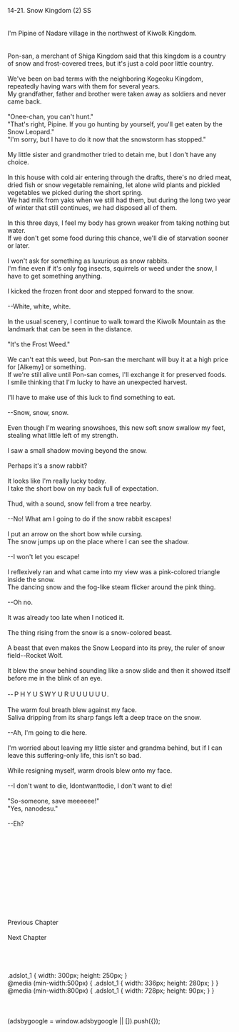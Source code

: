 <br/>
<br/>
<br/>
14-21. Snow Kingdom (2) SS<br/>
<br/>
 <br/>
I'm Pipine of Nadare village in the northwest of Kiwolk Kingdom.<br/>
<TLN: Nadare means Avalanche.><br/>
<br/>
Pon-san, a merchant of Shiga Kingdom said that this kingdom is a country of snow and frost-covered trees, but it's just a cold poor little country.<br/>
<br/>
We've been on bad terms with the neighboring Kogeoku Kingdom, repeatedly having wars with them for several years.<br/>
My grandfather, father and brother were taken away as soldiers and never came back.<br/>
<br/>
"Onee-chan, you can't hunt."<br/>
"That's right, Pipine. If you go hunting by yourself, you'll get eaten by the Snow Leopard."<br/>
"I'm sorry, but I have to do it now that the snowstorm has stopped."<br/>
<br/>
My little sister and grandmother tried to detain me, but I don't have any choice.<br/>
<br/>
In this house with cold air entering through the drafts, there's no dried meat, dried fish or snow vegetable remaining, let alone wild plants and pickled vegetables we picked during the short spring.<br/>
We had milk from yaks when we still had them, but during the long two year of winter that still continues, we had disposed all of them.<br/>
<br/>
In this three days, I feel my body has grown weaker from taking nothing but water.<br/>
If we don't get some food during this chance, we'll die of starvation sooner or later.<br/>
<br/>
I won't ask for something as luxurious as snow rabbits.<br/>
I'm fine even if it's only fog insects, squirrels or weed under the snow, I have to get something anything.<br/>
<br/>
I kicked the frozen front door and stepped forward to the snow.<br/>
<br/>
--White, white, white.<br/>
<br/>
In the usual scenery, I continue to walk toward the Kiwolk Mountain as the landmark that can be seen in the distance.<br/>
<br/>
"It's the Frost Weed."<br/>
<br/>
We can't eat this weed, but Pon-san the merchant will buy it at a high price for [Alkemy] or something.<br/>
If we're still alive until Pon-san comes, I'll exchange it for preserved foods.<br/>
I smile thinking that I'm lucky to have an unexpected harvest.<br/>
<br/>
I'll have to make use of this luck to find something to eat.<br/>
<br/>
--Snow, snow, snow.<br/>
<br/>
Even though I'm wearing snowshoes, this new soft snow swallow my feet, stealing what little left of my strength.<br/>
<br/>
I saw a small shadow moving beyond the snow.<br/>
<br/>
Perhaps it's a snow rabbit?<br/>
<br/>
It looks like I'm really lucky today.<br/>
I take the short bow on my back full of expectation.<br/>
<br/>
Thud, with a sound, snow fell from a tree nearby.<br/>
<br/>
--No! What am I going to do if the snow rabbit escapes!<br/>
<br/>
I put an arrow on the short bow while cursing.<br/>
The snow jumps up on the place where I can see the shadow.<br/>
<br/>
--I won't let you escape!<br/>
<br/>
I reflexively ran and what came into my view was a pink-colored triangle inside the snow.<br/>
The dancing snow and the fog-like steam flicker around the pink thing.<br/>
<br/>
--Oh no.<br/>
<br/>
It was already too late when I noticed it.<br/>
<br/>
The thing rising from the snow is a snow-colored beast.<br/>
<br/>
A beast that even makes the Snow Leopard into its prey, the ruler of snow field--Rocket Wolf.<br/>
<br/>
It blew the snow behind sounding like a snow slide and then it showed itself before me in the blink of an eye.<br/>
<br/>
--ＰＨＹＵＳＷＹＵＲＵＵＵＵＵＵ.<br/>
<br/>
The warm foul breath blew against my face.<br/>
Saliva dripping from its sharp fangs left a deep trace on the snow.<br/>
<br/>
--Ah, I'm going to die here.<br/>
<br/>
I'm worried about leaving my little sister and grandma behind, but if I can leave this suffering-only life, this isn't so bad.<br/>
<br/>
While resigning myself, warm drools blew onto my face.<br/>
<br/>
--I don't want to die, Idontwanttodie, I don't want to die!<br/>
<br/>
"So-someone, save meeeeee!"<br/>
"Yes, nanodesu."<br/>
<br/>
--Eh?<br/>
<br/>
<br/>
<br/>
<br/>
<br/>
<br/>
<br/>
<br/>
<br/>
<br/>
<br/>
<br/>
Previous Chapter<br/>
<br/>
Next Chapter<br/>
<br/>
<br/>
<br/>
<br/>
.adslot_1 { width: 300px; height: 250px; }<br/>
@media (min-width:500px) { .adslot_1 { width: 336px; height: 280px; } }<br/>
@media (min-width:800px) { .adslot_1 { width: 728px; height: 90px; } }<br/>
<br/>
<br/>
<br/>
(adsbygoogle = window.adsbygoogle || []).push({});<br/>
<br/>
<br/>
<br/>
<br/>
